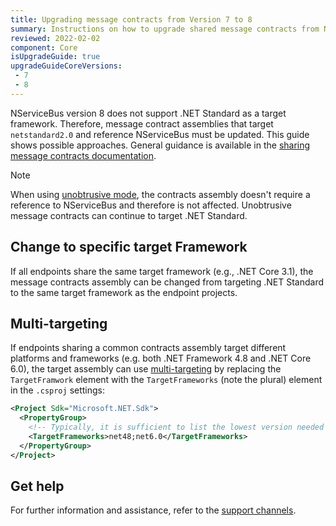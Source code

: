 ```yaml
---
title: Upgrading message contracts from Version 7 to 8
summary: Instructions on how to upgrade shared message contracts from NServiceBus version 7 to version 8.
reviewed: 2022-02-02
component: Core
isUpgradeGuide: true
upgradeGuideCoreVersions:
 - 7
 - 8
---
```


NServiceBus version 8 does not support .NET Standard as a target framework. Therefore, message contract assemblies that target `netstandard2.0` and reference NServiceBus must be updated. This guide shows possible approaches. General guidance is available in the [sharing message contracts documentation](/nservicebus/messaging/sharing-contracts.md).

> [!NOTE]
> When using [unobtrusive mode](/nservicebus/messaging/unobtrusive-mode.md), the contracts assembly doesn't require a reference to NServiceBus and therefore is not affected. Unobtrusive message contracts can continue to target .NET Standard.

## Change to specific target Framework

If all endpoints share the same target framework (e.g., .NET Core 3.1), the message contracts assembly can be changed from targeting .NET Standard to the same target framework as the endpoint projects.

## Multi-targeting

If endpoints sharing a common contracts assembly target different platforms and frameworks (e.g. both .NET Framework 4.8 and .NET Core 6.0), the target assembly can use [multi-targeting](https://docs.microsoft.com/en-us/dotnet/standard/library-guidance/cross-platform-targeting#multi-targeting) by replacing the `TargetFramwork` element with the `TargetFrameworks` (note the plural) element in the `.csproj` settings:

```xml
<Project Sdk="Microsoft.NET.Sdk">
  <PropertyGroup>
    <!-- Typically, it is sufficient to list the lowest version needed -->
    <TargetFrameworks>net48;net6.0</TargetFrameworks>
  </PropertyGroup>
</Project>
```

## Get help

For further information and assistance, refer to the [support channels](https://particular.net/support).
